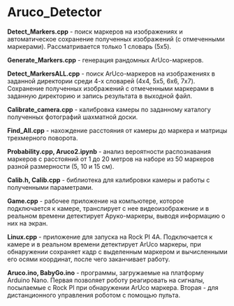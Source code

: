 # Aruco_Detector

**Detect_Markers.cpp** - поиск маркеров на изображениях и автоматическое сохранение полученных изображений (с отмеченными маркерами). Рассматривается только 1 словарь (5x5).

**Generate_Markers.cpp** - генерация рандомных ArUco-маркеров.

**Detect_MarkersALL.cpp** - поиск ArUco-маркеров на изображениях в заданной директории среди 4-х словарей (4x4, 5x5, 6x6, 7x7). Сохранение полученных изображений с отмеченными маркерами в заданную директорию и запись результата в выходной файл.

**Calibrate_camera.cpp** - калибровка камеры по заданному каталогу полученных фотографий шахматной доски.

**Find_All.cpp** - нахождение расстояния от камеры до маркера и матрицы трехмерного поворота.

**Probability.cpp, Aruco2.ipynb** - анализ вероятности распознавания маркеров с расстояний от 1 до 20 метров на наборе из 50 маркеров разной размерности (5, 10 и 15 см).

**Calib.h, Calib.cpp** - библиотека для калибровки камеры и работы с полученными параметрами.

**Game.cpp** - рабочее приложение на компьютере, которое подключается к камере, транслирует с нее видеоизображение и в реальном времени детектирует Аруко-маркеры, выводя информацию о них на экран.

**Linux.cpp** - приложение для запуска на Rock PI 4A. Подключается к камере и в реальном времени детектирует ArUco маркеры, при обнаружении сохраняет кадр с выделенным маркером и вычисленными его осями координат, после чего заканчивает работу.

**Aruco.ino, BabyGo.ino** - программы, загружаемые на платформу Arduino Nano. Первая позволяет роботу реагировать на сигналы, посылаемые с Rock PI при обнаружении ArUco маркера. Вторая - для дистанционного управления роботом с помощью пульта.

